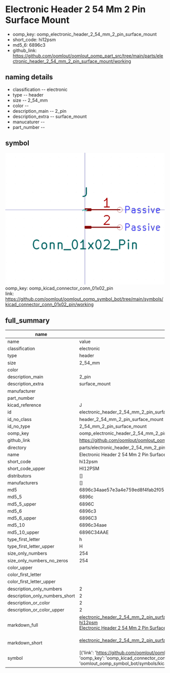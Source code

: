 # Electronic Header 2 54 Mm 2 Pin Surface Mount

  
* oomp_key: oomp_electronic_header_2_54_mm_2_pin_surface_mount 
* short_code: hi12psm
* md5_6: 6896c3  
* github_link: https://github.com/oomlout/oomlout_oomp_part_src/tree/main/parts/electronic_header_2_54_mm_2_pin_surface_mount/working  
## naming details
* classification -- electronic
* type -- header
* size -- 2_54_mm
* color -- 
* description_main -- 2_pin
* description_extra -- surface_mount
* manucaturer -- 
* part_number -- 



## symbol

![](symbol/0/working/working_600.png)  
oomp_key: oomp_kicad_connector_conn_01x02_pin  
link: https://github.com/oomlout/oomlout_oomp_symbol_bot/tree/main/symbols/kicad_connector_conn_01x02_pin/working  


## full_summary
| name | value | 
| --- | --- | 
| name | value | 
| classification | electronic | 
| type | header | 
| size | 2_54_mm | 
| color |  | 
| description_main | 2_pin | 
| description_extra | surface_mount | 
| manufacturer |  | 
| part_number |  | 
| kicad_reference | J | 
| id | electronic_header_2_54_mm_2_pin_surface_mount | 
| id_no_class | header_2_54_mm_2_pin_surface_mount | 
| id_no_type | 2_54_mm_2_pin_surface_mount | 
| oomp_key | oomp_electronic_header_2_54_mm_2_pin_surface_mount | 
| github_link | https://github.com/oomlout/oomlout_oomp_part_src/tree/main/parts/electronic_header_2_54_mm_2_pin_surface_mount/working | 
| directory | parts/electronic_header_2_54_mm_2_pin_surface_mount | 
| name | Electronic Header 2 54 Mm 2 Pin Surface Mount | 
| short_code | hi12psm | 
| short_code_upper | HI12PSM | 
| distributors | [] | 
| manufacturers | [] | 
| md5 | 6896c34aae57e3a4e759ed8f4fab2f05 | 
| md5_5 | 6896c | 
| md5_5_upper | 6896C | 
| md5_6 | 6896c3 | 
| md5_6_upper | 6896C3 | 
| md5_10 | 6896c34aae | 
| md5_10_upper | 6896C34AAE | 
| type_first_letter | h | 
| type_first_letter_upper | H | 
| size_only_numbers | 254 | 
| size_only_numbers_no_zeros | 254 | 
| color_upper |  | 
| color_first_letter |  | 
| color_first_letter_upper |  | 
| description_only_numbers | 2 | 
| description_only_numbers_short | 2 | 
| description_or_color | 2 | 
| description_or_color_upper | 2 | 
| markdown_full | [electronic_header_2_54_mm_2_pin_surface_mount](https://github.com/oomlout/oomlout_oomp_part_src/tree/main/parts/electronic_header_2_54_mm_2_pin_surface_mount/working)<br>[hi12psm](https://github.com/oomlout/oomlout_oomp_part_src/tree/main/parts/electronic_header_2_54_mm_2_pin_surface_mount/working)<br>[Electronic Header 2 54 Mm 2 Pin Surface Mount](https://github.com/oomlout/oomlout_oomp_part_src/tree/main/parts/electronic_header_2_54_mm_2_pin_surface_mount/working)<br><br> | 
| markdown_short | [electronic_header_2_54_mm_2_pin_surface_mount](https://github.com/oomlout/oomlout_oomp_part_src/tree/main/parts/electronic_header_2_54_mm_2_pin_surface_mount/working)<br><br> | 
| symbol | [{'link': 'https://github.com/oomlout/oomlout_oomp_symbol_bot/tree/main/symbols/kicad_connector_conn_01x02_pin', 'oomp_key': 'oomp_kicad_connector_conn_01x02_pin', 'directory': 'oomlout_oomp_symbol_bot/symbols/kicad_connector_conn_01x02_pin//working/working.kicad_sym'}] | 
